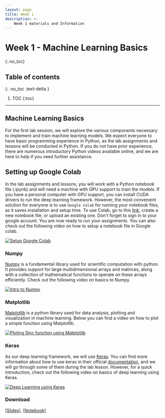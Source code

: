 ```yaml
---
layout: page
title: Week 1
description: >-
    Week 1 materials and Information
---
```


# Week 1 - Machine Learning Basics
{:.no_toc}

## Table of contents
{: .no_toc .text-delta }

1. TOC
{:toc}

---
## Machine Learning Basics

For the first lab session, we will explore the various components necessary to implement and train machine learning models. We expect everyone to have basic programming experience in Python, as the lab assignments and lessons will be conducted in Python. If you do not have prior experience, there are numerous introductory Python videos available online, and we are here to help if you need further assistance.

## Setting up Google Colab

In the lab assignments and lessons, you will work with a Python notebook file (.ipynb) and will need a machine with GPU support to train the models. If you have a personal computer with GPU support, you can install CUDA drivers to run the deep learning framework. However, the most convenient solution for everyone is to use `Google Colab` for running your notebook files, as it saves installation and setup time. To use Colab, go to this [link](https://colab.research.google.com/), create a new notebook file, or upload an existing one. Don't forget to sign in to your google account. You are now ready to run your assignments. You can also check out the following video on how to setup a notebook file in Google colab.

[![Setup Google Colab](https://i3.ytimg.com/vi/RLYoEyIHL6A/maxresdefault.jpg)](https://www.youtube.com/watch?v=RLYoEyIHL6A)


### Numpy

[Numpy](https://numpy.org/) is a fundamental library used for scientific computation with python. It provides support for large multidimensional arrays and matrices, along with a collection of mathematical functions to operate on these arrays efficiently. Check out the following video on basics to Numpy. 

[![Intro to Numpy](https://i3.ytimg.com/vi/uRsE5WGiKWo/maxresdefault.jpg)](https://www.youtube.com/watch?v=uRsE5WGiKWo)

### Matplotlib 

[Matplotlib](https://matplotlib.org/) is a python library used for data analysis, plotting and visualization in machine learning. Below you can find a video on how to plot a simple function using Matplotlib. 

[![Ploting Sinc function using Matplotlib](https://i3.ytimg.com/vi/Hr4yh1_4GlQ/maxresdefault.jpg)](https://youtu.be/Hr4yh1_4GlQ?t=256)


### Keras
As our deep learning framework, we will use [Keras](https://keras.io/getting_started/). You can find more information about how to use keras in their official [documentation](https://keras.io/api/layers/), and we will go through some of them during the lab lesson. However, for a quick introduction, check out the following video on basics of deep learning using Keras.   

[![Deep Learning using Keras](https://i.ytimg.com/vi/wQ8BIBpya2k/maxresdefault.jpg)](https://youtu.be/wQ8BIBpya2k?list=PLQVvvaa0QuDfhTox0AjmQ6tvTgMBZBEXN)

### Download 

[[Slides](week-01/TNM112_17NOV.pdf)], [[Notebook](week-01/Lesson_17_Nov.ipynb)]